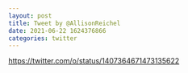 ```yaml
--- 
layout: post 
title: Tweet by @AllisonReichel 
date: 2021-06-22 1624376866 
categories: twitter 
--- 
```

https://twitter.com/o/status/1407364671473135622